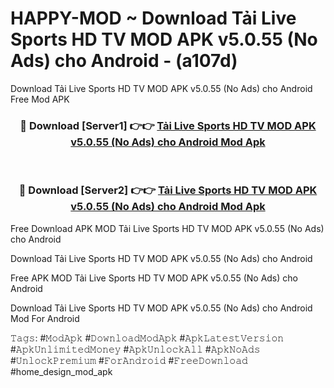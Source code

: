 # HAPPY-MOD ~ Download Tải Live Sports HD TV MOD APK v5.0.55 (No Ads) cho Android - (a107d)
Download Tải Live Sports HD TV MOD APK v5.0.55 (No Ads) cho Android Free Mod APK

<div align="center">
<h3>🔴 Download [Server1] 👉👉 <a href="https://apk-comot.site?title=Tải_Live_Sports_HD_TV_MOD_APK_v5.0.55_(No_Ads)_cho_Android">Tải Live Sports HD TV MOD APK v5.0.55 (No Ads) cho Android Mod Apk</a></h3><br>

<h3>🔴 Download [Server2] 👉👉 <a href="https://apk-comot.site?title=Tải_Live_Sports_HD_TV_MOD_APK_v5.0.55_(No_Ads)_cho_Android">Tải Live Sports HD TV MOD APK v5.0.55 (No Ads) cho Android Mod Apk</a></h3>
</div>


Free Download APK MOD Tải Live Sports HD TV MOD APK v5.0.55 (No Ads) cho Android

Download Tải Live Sports HD TV MOD APK v5.0.55 (No Ads) cho Android 

Free APK MOD Tải Live Sports HD TV MOD APK v5.0.55 (No Ads) cho Android 

Download Tải Live Sports HD TV MOD APK v5.0.55 (No Ads) cho Android Mod For Android

𝚃𝚊𝚐𝚜: #𝙼𝚘𝚍𝙰𝚙𝚔 #𝙳𝚘𝚠𝚗𝚕𝚘𝚊𝚍𝙼𝚘𝚍𝙰𝚙𝚔 #𝙰𝚙𝚔𝙻𝚊𝚝𝚎𝚜𝚝𝚅𝚎𝚛𝚜𝚒𝚘𝚗 #𝙰𝚙𝚔𝚄𝚗𝚕𝚒𝚖𝚒𝚝𝚎𝚍𝙼𝚘𝚗𝚎𝚢 #𝙰𝚙𝚔𝚄𝚗𝚕𝚘𝚌𝚔𝙰𝚕𝚕 #𝙰𝚙𝚔𝙽𝚘𝙰𝚍𝚜 #𝚄𝚗𝚕𝚘𝚌𝚔𝙿𝚛𝚎𝚖𝚒𝚞𝚖 #𝙵𝚘𝚛𝙰𝚗𝚍𝚛𝚘𝚒𝚍 #𝙵𝚛𝚎𝚎𝙳𝚘𝚠𝚗𝚕𝚘𝚊𝚍 #home_design_mod_apk